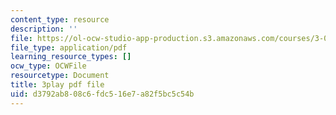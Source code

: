 ```yaml
---
content_type: resource
description: ''
file: https://ol-ocw-studio-app-production.s3.amazonaws.com/courses/3-091sc-introduction-to-solid-state-chemistry-fall-2010/d3792ab808c6fdc516e7a82f5bc5c54b_fFg4uXMpnV0.pdf
file_type: application/pdf
learning_resource_types: []
ocw_type: OCWFile
resourcetype: Document
title: 3play pdf file
uid: d3792ab8-08c6-fdc5-16e7-a82f5bc5c54b
---
```

